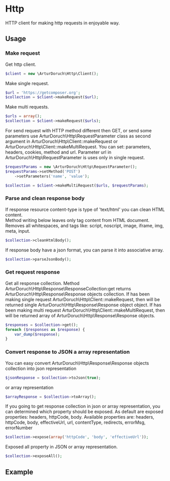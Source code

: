 # Http

HTTP client for making http requests in enjoyable way.

## Usage

### Make request
Get http client.
```php
$client = new \ArturDoruch\Http\Client();
```

Make single request.
```php
$url = 'https://getcomposer.org';
$collection = $client->makeRequest($url);
```

Make multi requests.
```php
$urls = array();
$collection = $client->makeRequest($urls);
```

For send request with HTTP method different then GET, or send some parameters 
use ArturDoruch\Http\RequestParameter class as second argument in 
ArturDoruch\Http\Client::makeRequest or ArturDoruch\Http\Client::makeMultiRequest.
You can set: parameters, headers, cookies, method and url.
Parameter url in ArturDoruch\Http\RequestParameter is uses only in single request.
```php
$requestParams = new \ArturDoruch\Http\RequestParameter();
$requestParams->setMethod('POST')
    ->setParameters('name', 'value');

$collection = $client->makeMultiRequest($urls, $requestParams);
```

### Parse and clean response body
If response resource content-type is type of 'text/html' you can clean HTML content.    
Method writing below leaves only tag <body> content from HTML document.
Removes all whitespaces, and tags like: script, noscript, image, iframe, img, meta, input. 
```php
$collection->cleanHtmlBody();
```

If response body have a json format, you can parse it into associative array.
```php
$collection->parseJsonBody();
```

### Get request response
Get all response collection. Method ArturDoruch\Http\Response\ResponseCollection:get
returns ArturDoruch\Http\Response\Response objects collection.
If has been making single request ArturDoruch\Http\Client::makeRequest, 
then will be returned single ArturDoruch\Http\Response\Response object object.
If has been making multi request ArturDoruch\Http\Client::makeMultiRequest, 
then will be returned array of ArturDoruch\Http\Response\Response objects.
```php
$responses = $collection->get();
foreach ($responses as $response) {
    var_dump($response);
}
```

### Convert response to JSON a array representation
You can easy convert ArturDoruch\Http\Response\Response objects collection
into json representation
```php
$jsonResponse = $collection->toJson(true);
```
or array representation 
```php
$arrayResponse = $collection->toArray();
```

If you going to get response collection in json or array representation, you can
determined which property should be exposed.
As default are exposed properties: headers, httpCode, body.
Available properties are: headers, httpCode, body, effectiveUrl, url, contentType, redirects, errorMsg, errorNumber
```php
$collection->expose(array('httpCode', 'body', 'effectiveUrl'));
```

Exposed all property in JSON or array representation.
```php
$collection->exposeAll();
```

## Example

